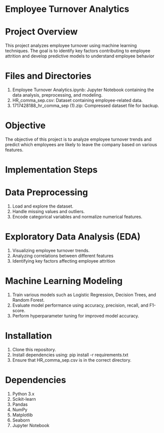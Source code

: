 
# Employee Turnover Analytics
#   Project Overview

This project analyzes employee turnover using machine learning techniques. The goal is to identify key factors contributing to employee attrition and develop predictive models to understand employee behavior
#   Files and Directories
1.  Employee Turnover Analytics.ipynb: Jupyter Notebook containing the data analysis, preprocessing, and modeling.
2.  HR_comma_sep.csv: Dataset containing employee-related data.
3.  1717428188_hr_comma_sep (1).zip: Compressed dataset file for backup.
#   Objective
The objective of this project is to analyze employee turnover trends and predict which employees are likely to leave the company based on various features.
#   Implementation Steps
#   Data Preprocessing
1.  Load and explore the dataset.
2.  Handle missing values and outliers.
3.  Encode categorical variables and normalize numerical features.
#   Exploratory Data Analysis (EDA)
1.  Visualizing employee turnover trends.
2.  Analyzing correlations between different features
3.  Identifying key factors affecting employee attrition
#   Machine Learning Modeling
1.  Train various models such as Logistic Regression, Decision Trees, and Random Forest.
2.  Evaluate model performance using accuracy, precision, recall, and F1-score.
3.  Perform hyperparameter tuning for improved model accuracy.
#   Installation
1.  Clone this repository.
2.  Install dependencies using: pip install -r requirements.txt
3.  Ensure that HR_comma_sep.csv is in the correct directory.
#   Dependencies
1.  Python 3.x
2.  Scikit-learn
3.  Pandas
4.  NumPy
5.  Matplotlib
6.  Seaborn
7.  Jupyter Notebook




